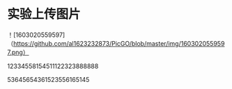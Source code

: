 # 实验上传图片

！[1603020559597]（https://github.com/al1623232873/PicGO/blob/master/img/1603020559597.png）

12334558154511122323888888

53645654361523556165145